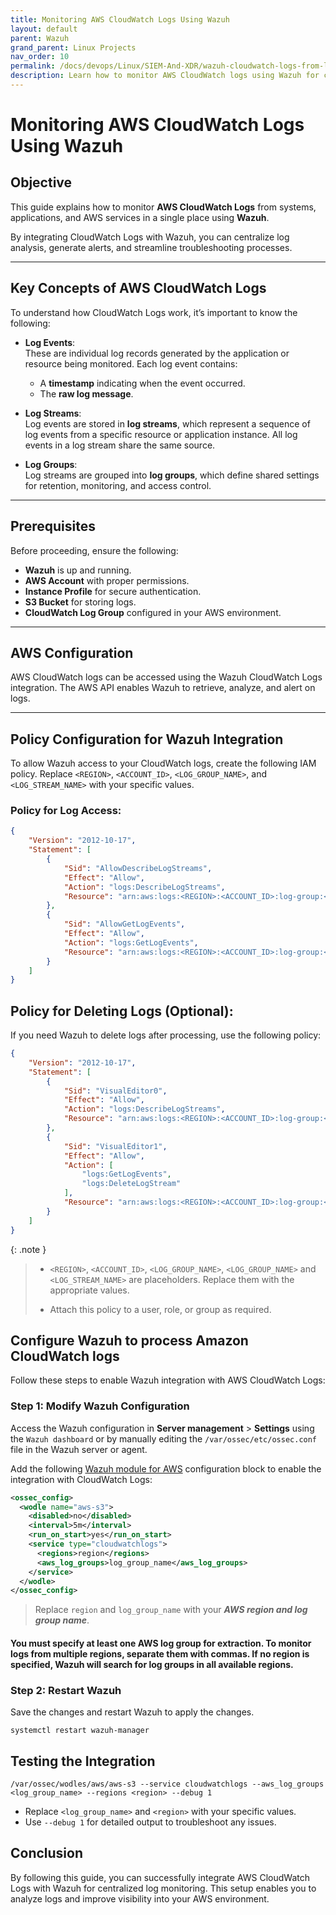 ```yaml
---
title: Monitoring AWS CloudWatch Logs Using Wazuh
layout: default
parent: Wazuh
grand_parent: Linux Projects
nav_order: 10
permalink: /docs/devops/Linux/SIEM-And-XDR/wazuh-cloudwatch-logs-from-log-groups/
description: Learn how to monitor AWS CloudWatch logs using Wazuh for centralized log analysis.
---
```


# Monitoring AWS CloudWatch Logs Using Wazuh

## Objective  
This guide explains how to monitor **AWS CloudWatch Logs** from systems, applications, and AWS services in a single place using **Wazuh**.  

By integrating CloudWatch Logs with Wazuh, you can centralize log analysis, generate alerts, and streamline troubleshooting processes.

---

## Key Concepts of AWS CloudWatch Logs

To understand how CloudWatch Logs work, it’s important to know the following:

- **Log Events**:  
  These are individual log records generated by the application or resource being monitored. Each log event contains:  
  - A **timestamp** indicating when the event occurred.  
  - The **raw log message**.

- **Log Streams**:  
  Log events are stored in **log streams**, which represent a sequence of log events from a specific resource or application instance. All log events in a log stream share the same source.

- **Log Groups**:  
  Log streams are grouped into **log groups**, which define shared settings for retention, monitoring, and access control.

---

## Prerequisites

Before proceeding, ensure the following:

- **Wazuh** is up and running.  
- **AWS Account** with proper permissions.  
- **Instance Profile** for secure authentication.  
- **S3 Bucket** for storing logs.  
- **CloudWatch Log Group** configured in your AWS environment.

---

## AWS Configuration

AWS CloudWatch logs can be accessed using the Wazuh CloudWatch Logs integration. The AWS API enables Wazuh to retrieve, analyze, and alert on logs.

---

## Policy Configuration for Wazuh Integration

To allow Wazuh access to your CloudWatch logs, create the following IAM policy. Replace `<REGION>`, `<ACCOUNT_ID>`, `<LOG_GROUP_NAME>`, and `<LOG_STREAM_NAME>` with your specific values.

### Policy for Log Access:
```json
{
    "Version": "2012-10-17",
    "Statement": [
        {
            "Sid": "AllowDescribeLogStreams",
            "Effect": "Allow",
            "Action": "logs:DescribeLogStreams",
            "Resource": "arn:aws:logs:<REGION>:<ACCOUNT_ID>:log-group:<LOG_GROUP_NAME>:*"
        },
        {
            "Sid": "AllowGetLogEvents",
            "Effect": "Allow",
            "Action": "logs:GetLogEvents",
            "Resource": "arn:aws:logs:<REGION>:<ACCOUNT_ID>:log-group:<LOG_GROUP_NAME>:log-stream:<LOG_STREAM_NAME>"
        }
    ]
}
```

## Policy for Deleting Logs (Optional):
If you need Wazuh to delete logs after processing, use the following policy:
```json
{
    "Version": "2012-10-17",
    "Statement": [
        {
            "Sid": "VisualEditor0",
            "Effect": "Allow",
            "Action": "logs:DescribeLogStreams",
            "Resource": "arn:aws:logs:<REGION>:<ACCOUNT_ID>:log-group:<LOG_GROUP_NAME>:*"
        },
        {
            "Sid": "VisualEditor1",
            "Effect": "Allow",
            "Action": [
                "logs:GetLogEvents",
                "logs:DeleteLogStream"
            ],
            "Resource": "arn:aws:logs:<REGION>:<ACCOUNT_ID>:log-group:<LOG_GROUP_NAME>:log-stream:<LOG_STREAM_NAME>"
        }
    ]
}
```

{: .note }
> * `<REGION>`, `<ACCOUNT_ID>`, `<LOG_GROUP_NAME>`, `<LOG_GROUP_NAME>` and `<LOG_STREAM_NAME>` are placeholders. Replace them with the appropriate values.
>
> * Attach this policy to a user, role, or group as required.

## Configure Wazuh to process Amazon CloudWatch logs
Follow these steps to enable Wazuh integration with AWS CloudWatch Logs:
### Step 1: Modify Wazuh Configuration

Access the Wazuh configuration in **Server management** > **Settings** using the `Wazuh dashboard` or by manually editing the 
`/var/ossec/etc/ossec.conf` file in the Wazuh server or agent.

Add the following [Wazuh module for AWS](https://documentation.wazuh.com/current/user-manual/reference/ossec-conf/wodle-s3.html) configuration block to enable the integration with CloudWatch Logs:
```xml
<ossec_config>
  <wodle name="aws-s3">
    <disabled>no</disabled>
    <interval>5m</interval>
    <run_on_start>yes</run_on_start>
    <service type="cloudwatchlogs">
      <regions>region</regions>
      <aws_log_groups>log_group_name</aws_log_groups>
    </service>
  </wodle>
</ossec_config>
```

> Replace `region` and `log_group_name` with your ***AWS region and log group name***.

#### You must specify at least one AWS log group for extraction. To monitor logs from multiple regions, separate them with commas. If no region is specified, Wazuh will search for log groups in all available regions.

### Step 2: Restart Wazuh
Save the changes and restart Wazuh to apply the changes.
```shell
systemctl restart wazuh-manager
```

## Testing the Integration
```shell
/var/ossec/wodles/aws/aws-s3 --service cloudwatchlogs --aws_log_groups <log_group_name> --regions <region> --debug 1
```
* Replace `<log_group_name>` and `<region>` with your specific values.
* Use `--debug 1` for detailed output to troubleshoot any issues.

## Conclusion
By following this guide, you can successfully integrate AWS CloudWatch Logs with Wazuh for centralized log monitoring. This setup enables you to analyze logs and improve visibility into your AWS environment.

